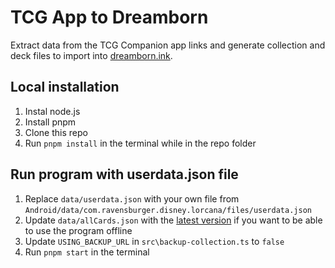# TCG App to Dreamborn
Extract data from the TCG Companion app links and generate collection and deck files to import into [dreamborn.ink](https://dreamborn.ink).

## Local installation
1. Instal node.js
2. Install pnpm
3. Clone this repo
4. Run `pnpm install` in the terminal while in the repo folder

## Run program with userdata.json file
1. Replace `data/userdata.json` with your own file from `Android/data/com.ravensburger.disney.lorcana/files/userdata.json`
2. Update `data/allCards.json` with the [latest version](https://lorcanajson.org/files/current/en/allCards.json) if you want to be able to use the program offline
3. Update `USING_BACKUP_URL` in `src\backup-collection.ts` to `false`
4. Run `pnpm start` in the terminal
